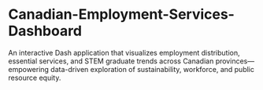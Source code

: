 # Canadian-Employment-Services-Dashboard
An interactive Dash application that visualizes employment distribution, essential services, and STEM graduate trends across Canadian provinces—empowering data-driven exploration of sustainability, workforce, and public resource equity.
